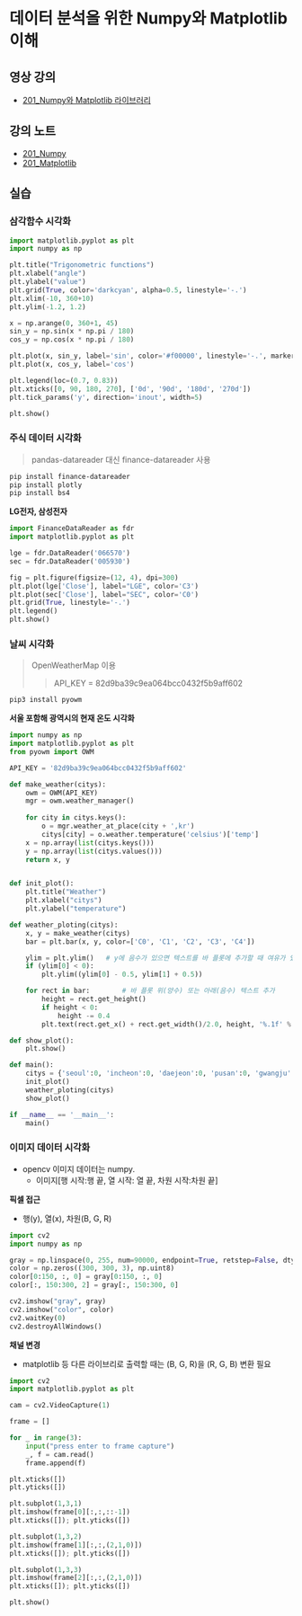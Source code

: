 # 데이터 분석을 위한 Numpy와 Matplotlib 이해

## 영상 강의
- [201_Numpy와 Matplotlib 라이브러리](https://1drv.ms/v/s!AtTAtBZJQ9JFlcBvyxTP0Dh0sQYGGg?e=pGScjG)

## 강의 노트
- [201_Numpy](https://github.com/PlanXStudio/meister/files/15016141/201_Numpy.pdf)
- [201_Matplotlib](https://github.com/PlanXStudio/meister/files/15016142/201_Matplotlib.pdf)

## 실습
### 삼각함수 시각화
```python
import matplotlib.pyplot as plt
import numpy as np

plt.title("Trigonometric functions")
plt.xlabel("angle")
plt.ylabel("value")
plt.grid(True, color='darkcyan', alpha=0.5, linestyle='-.')
plt.xlim(-10, 360+10)
plt.ylim(-1.2, 1.2)

x = np.arange(0, 360+1, 45)
sin_y = np.sin(x * np.pi / 180)
cos_y = np.cos(x * np.pi / 180)

plt.plot(x, sin_y, label='sin', color='#f00000', linestyle='-.', marker='o')
plt.plot(x, cos_y, label='cos')

plt.legend(loc=(0.7, 0.83))
plt.xticks([0, 90, 180, 270], ['0d', '90d', '180d', '270d'])
plt.tick_params('y', direction='inout', width=5)

plt.show()
```

### 주식 데이터 시각화
> pandas-datareader 대신 finance-datareader 사용
```sh
pip install finance-datareader
pip install plotly
pip install bs4
```

**LG전자, 삼성전자** 
```python
import FinanceDataReader as fdr
import matplotlib.pyplot as plt

lge = fdr.DataReader('066570')
sec = fdr.DataReader('005930')

fig = plt.figure(figsize=(12, 4), dpi=300)
plt.plot(lge['Close'], label="LGE", color='C3')
plt.plot(sec['Close'], label="SEC", color='C0')
plt.grid(True, linestyle='-.')
plt.legend()
plt.show()
```

### 날씨 시각화
> OpenWeatherMap 이용
>> API_KEY = 82d9ba39c9ea064bcc0432f5b9aff602
```sh
pip3 install pyowm
```

**서울 포함해 광역시의 현재 온도 시각화**
```python
import numpy as np
import matplotlib.pyplot as plt
from pyowm import OWM

API_KEY = '82d9ba39c9ea064bcc0432f5b9aff602'

def make_weather(citys):
    owm = OWM(API_KEY)
    mgr = owm.weather_manager()
    
    for city in citys.keys():
        o = mgr.weather_at_place(city + ',kr')
        citys[city] = o.weather.temperature('celsius')['temp']
    x = np.array(list(citys.keys()))
    y = np.array(list(citys.values()))
    return x, y


def init_plot():
    plt.title("Weather")
    plt.xlabel("citys")
    plt.ylabel("temperature")

def weather_ploting(citys):
    x, y = make_weather(citys)
    bar = plt.bar(x, y, color=['C0', 'C1', 'C2', 'C3', 'C4'])

    ylim = plt.ylim() 	# y에 음수가 있으면 텍스트를 바 플롯에 추가할 때 여유가 있도록 눈금 범위 확장
    if (ylim[0] < 0):
        plt.ylim((ylim[0] - 0.5, ylim[1] + 0.5))

    for rect in bar:		# 바 플롯 위(양수) 또는 아래(음수) 텍스트 추가
        height = rect.get_height()
        if height < 0: 
            height -= 0.4
        plt.text(rect.get_x() + rect.get_width()/2.0, height, '%.1f' % height, ha='center', va='bottom', size = 12)

def show_plot():
    plt.show()

def main():
    citys = {'seoul':0, 'incheon':0, 'daejeon':0, 'pusan':0, 'gwangju':0}
    init_plot()
    weather_ploting(citys)
    show_plot()

if __name__ == '__main__':
    main()
```

### 이미지 데이터 시각화
- opencv 이미지 데이터는 numpy.
  - 이미지[행 시작:행 끝, 열 시작: 열 끝, 차원 시작:차원 끝]

**픽셀 접근**
- 행(y), 열(x), 차원(B, G, R)  

```python
import cv2
import numpy as np

gray = np.linspace(0, 255, num=90000, endpoint=True, retstep=False, dtype=np.uint8).reshape(300, 300, 1)
color = np.zeros((300, 300, 3), np.uint8)
color[0:150, :, 0] = gray[0:150, :, 0]
color[:, 150:300, 2] = gray[:, 150:300, 0]

cv2.imshow("gray", gray)
cv2.imshow("color", color)
cv2.waitKey(0)
cv2.destroyAllWindows()
```

**채널 변경**
- matplotlib 등 다른 라이브리로 출력할 때는 (B, G, R)을 (R, G, B) 변환 필요

```python
import cv2
import matplotlib.pyplot as plt

cam = cv2.VideoCapture(1)

frame = []

for _ in range(3):
    input("press enter to frame capture")    
    _, f = cam.read()
    frame.append(f)

plt.xticks([])
plt.yticks([])

plt.subplot(1,3,1)
plt.imshow(frame[0][:,:,::-1])
plt.xticks([]); plt.yticks([])

plt.subplot(1,3,2)
plt.imshow(frame[1][:,:,(2,1,0)])
plt.xticks([]); plt.yticks([])

plt.subplot(1,3,3)
plt.imshow(frame[2][:,:,(2,1,0)])
plt.xticks([]); plt.yticks([])

plt.show()
```
